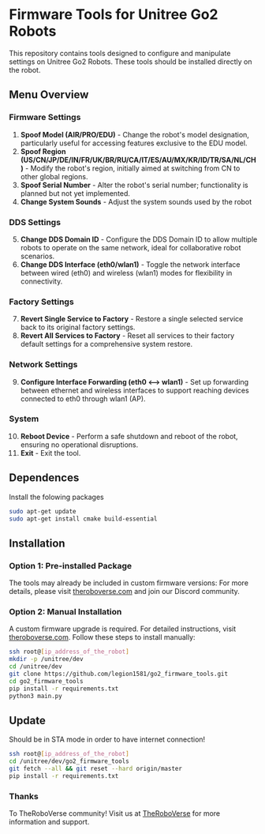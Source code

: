 # Firmware Tools for Unitree Go2 Robots

This repository contains tools designed to configure and manipulate settings on Unitree Go2 Robots. These tools should be installed directly on the robot.

## Menu Overview

### Firmware Settings
1. **Spoof Model (AIR/PRO/EDU)** - Change the robot's model designation, particularly useful for accessing features exclusive to the EDU model.
2. **Spoof Region (US/CN/JP/DE/IN/FR/UK/BR/RU/CA/IT/ES/AU/MX/KR/ID/TR/SA/NL/CH)** - Modify the robot's region, initially aimed at switching from CN to other global regions.
3. **Spoof Serial Number** - Alter the robot's serial number; functionality is planned but not yet implemented.
4. **Change System Sounds** - Adjust the system sounds used by the robot

### DDS Settings
5. **Change DDS Domain ID** - Configure the DDS Domain ID to allow multiple robots to operate on the same network, ideal for collaborative robot scenarios.
6. **Change DDS Interface (eth0/wlan1)** - Toggle the network interface between wired (eth0) and wireless (wlan1) modes for flexibility in connectivity.

### Factory Settings
7. **Revert Single Service to Factory** - Restore a single selected service back to its original factory settings.
8. **Revert All Services to Factory** - Reset all services to their factory default settings for a comprehensive system restore.

### Network Settings
9. **Configure Interface Forwarding (eth0 <--> wlan1)** - Set up forwarding between ethernet and wireless interfaces to support reaching devices connected to eth0 through wlan1 (AP).

### System
10. **Reboot Device** - Perform a safe shutdown and reboot of the robot, ensuring no operational disruptions.
11. **Exit** - Exit the tool.

## Dependences

Install the folowing packages
```bash
sudo apt-get update
sudo apt-get install cmake build-essential
```

## Installation

### Option 1: Pre-installed Package
The tools may already be included in custom firmware versions:
For more details, please visit [theroboverse.com](https://theroboverse.com) and join our Discord community.

### Option 2: Manual Installation
A custom firmware upgrade is required. For detailed instructions, visit [theroboverse.com](https://theroboverse.com). Follow these steps to install manually:

```bash
ssh root@[ip_address_of_the_robot]
mkdir -p /unitree/dev
cd /unitree/dev
git clone https://github.com/legion1581/go2_firmware_tools.git
cd go2_firmware_tools
pip install -r requirements.txt
python3 main.py
```

## Update

Should be in STA mode in order to have internet connection!

```bash
ssh root@[ip_address_of_the_robot]
cd /unitree/dev/go2_firmware_tools
git fetch --all && git reset --hard origin/master
pip install -r requirements.txt
```

### Thanks

To TheRoboVerse community! Visit us at [TheRoboVerse](https://theroboverse.com) for more information and support.
